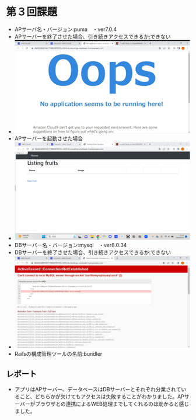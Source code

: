 # 第３回課題
- APサーバ名・バージョン:puma　・ver7.0.4
- APサーバーを終了させた場合、引き続きアクセスできるか:できない
- ![APサーバー終了後アクセス](image03/APsever-not-running.png)
- APサーバーを起動させた場合
- ![APサーバ起動時](image03/APserver-running.png)
- DBサーバー名・バージョン:mysql　・ver8.0.34
- DBサーバーを終了させた場合、引き続きアクセスできるか:できない
- ![DBサーバー終了後アクセス](image03/DBserver-not-running.png)
- Railsの構成管理ツールの名前:bundler

## レポート
- アプリはAPサーバー、データベースはDBサーバーとそれぞれ分業されていること、どちらかが欠けてもアクセスは失敗することがわかりました。APサーバーがブラウザとの連携によるWEB処理までしてくれるのは助かると感じました。
